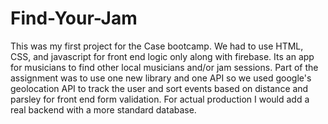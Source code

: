 # Find-Your-Jam

This was my first project for the Case bootcamp.  We had to use HTML, CSS, and javascript for front end logic only along with firebase.  Its an app for musicians to find other local musicians and/or jam sessions.  Part of the assignment was to use one new library and one API so we used google's geolocation API to track the user and sort events based on distance and parsley for front end form validation.  For actual production I would add a real backend with a more standard database.